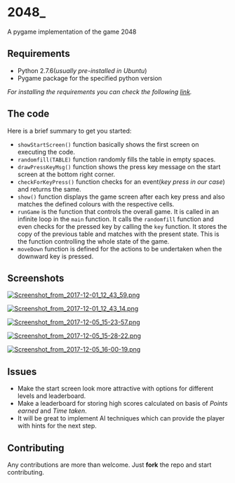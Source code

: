 # 2048_
A pygame implementation of the game 2048

## Requirements

* Python 2.7.6(*usually pre-installed in Ubuntu*)
* Pygame package for the specified python version

*For installing the requirements you can check the following [link](https://inventwithpython.com/pygame/chapter1.html).*

## The code

Here is a brief summary to get you started:

* `showStartScreen()` function basically shows the first screen on executing the code. 
* `randomfill(TABLE)` function randomly fills the table in empty spaces.
* `drawPressKeyMsg()` function shows the press key message on the start screen at the bottom right corner.
* `checkForKeyPress()` function checks for an event(*key press in our case*) and returns the same.
* `show()` function displays the game screen after each key press and also matches the defined colours with the respective cells.
* `runGame` is the function that controls the overall game. It is called in an infinite loop in the `main` function. It calls the `randomfill` function and even checks for the pressed key by calling the `key` function. It stores the copy of the previous table and matches with the present state. This is the function controlling the whole state of the game.
* `moveDown` function is defined for the actions to be undertaken when the downward key is pressed.

## Screenshots

[![Screenshot_from_2017-12-01_12_43_59.png](https://s2.postimg.org/5tyl7niux/Screenshot_from_2017-12-01_12_43_59.png)](https://postimg.org/image/qe3f64ylx/)


[![Screenshot_from_2017-12-01_12_43_14.png](https://s2.postimg.org/s4mg7pnvt/Screenshot_from_2017-12-01_12_43_14.png)](https://postimg.org/image/a1tdghs11/)

[![Screenshot_from_2017-12-05_15-23-57.png](https://s17.postimg.org/z1loa86i7/Screenshot_from_2017-12-05_15-23-57.png)](https://postimg.org/image/dry1zdq7f/)

[![Screenshot_from_2017-12-05_15-28-22.png](https://s17.postimg.org/961xr1ce7/Screenshot_from_2017-12-05_15-28-22.png)](https://postimg.org/image/qw3mc2pyz/)

[![Screenshot_from_2017-12-05_16-00-19.png](https://s17.postimg.org/w7iiwsjrj/Screenshot_from_2017-12-05_16-00-19.png)](https://postimg.org/image/9itbx82dn/)
## Issues

* Make the start screen look more attractive with options for different levels and leaderboard.
* Make a leaderboard for storing high scores calculated on basis of *Points earned* and *Time taken*.
* It will be great to implement AI techniques which can provide the player with hints for the next step.

## Contributing

Any contributions are more than welcome. Just **fork** the repo and start contributing. 


